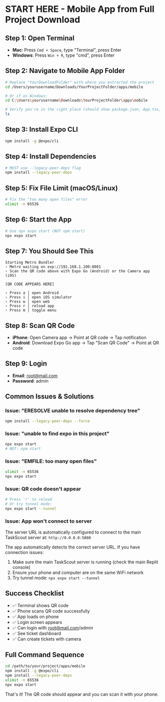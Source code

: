# START HERE - Mobile App from Full Project Download

## Step 1: Open Terminal
- **Mac**: Press `Cmd + Space`, type "Terminal", press Enter
- **Windows**: Press `Win + R`, type "cmd", press Enter

## Step 2: Navigate to Mobile App Folder
```bash
# Replace "YourDownloadFolder" with where you extracted the project
cd /Users/yourusername/Downloads/YourProjectFolder/apps/mobile

# Or if on Windows:
cd C:\Users\yourusername\Downloads\YourProjectFolder\apps\mobile

# Verify you're in the right place (should show package.json, App.tsx, src folder)
ls
```

## Step 3: Install Expo CLI
```bash
npm install -g @expo/cli
```

## Step 4: Install Dependencies
```bash
# MUST use --legacy-peer-deps flag
npm install --legacy-peer-deps
```

## Step 5: Fix File Limit (macOS/Linux)
```bash
# Fix the "too many open files" error
ulimit -n 65536
```

## Step 6: Start the App
```bash
# Use npx expo start (NOT npm start)
npx expo start
```

## Step 7: You Should See This
```
Starting Metro Bundler
› Metro waiting on exp://192.168.1.100:8081
› Scan the QR code above with Expo Go (Android) or the Camera app (iOS)

[QR CODE APPEARS HERE]

› Press a │ open Android
› Press i │ open iOS simulator
› Press w │ open web
› Press r │ reload app
› Press m │ toggle menu
```

## Step 8: Scan QR Code
- **iPhone**: Open Camera app → Point at QR code → Tap notification
- **Android**: Download Expo Go app → Tap "Scan QR Code" → Point at QR code

## Step 9: Login
- **Email**: root@mail.com
- **Password**: admin

## Common Issues & Solutions

### Issue: "ERESOLVE unable to resolve dependency tree"
```bash
npm install --legacy-peer-deps --force
```

### Issue: "unable to find expo in this project"
```bash
npx expo start
# NOT: npm start
```

### Issue: "EMFILE: too many open files"
```bash
ulimit -n 65536
npx expo start
```

### Issue: QR code doesn't appear
```bash
# Press 'r' to reload
# Or try tunnel mode:
npx expo start --tunnel
```

### Issue: App won't connect to server
The server URL is automatically configured to connect to the main TaskScout server at: `http://0.0.0.0:5000`

The app automatically detects the correct server URL. If you have connection issues:
1. Make sure the main TaskScout server is running (check the main Replit console)
2. Ensure your phone and computer are on the same WiFi network
3. Try tunnel mode: `npx expo start --tunnel`

## Success Checklist
- ✅ Terminal shows QR code
- ✅ Phone scans QR code successfully
- ✅ App loads on phone
- ✅ Login screen appears
- ✅ Can login with root@mail.com/admin
- ✅ See ticket dashboard
- ✅ Can create tickets with camera

## Full Command Sequence
```bash
cd /path/to/your/project/apps/mobile
npm install -g @expo/cli
npm install --legacy-peer-deps
ulimit -n 65536
npx expo start
```

That's it! The QR code should appear and you can scan it with your phone.